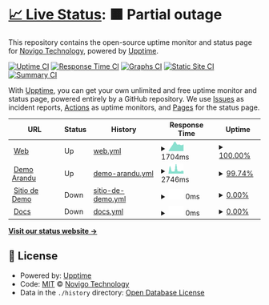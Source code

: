 # [📈 Live Status](https://demo.upptime.js.org): <!--live status--> **🟧 Partial outage**

This repository contains the open-source uptime monitor and status page for [Novigo Technology](https://www.novigo.com.ar/), powered by [Upptime](https://github.com/upptime/upptime).

[![Uptime CI](https://github.com/novigotechnology/uptime-nagus/workflows/Uptime%20CI/badge.svg)](https://github.com/novigotechnology/uptime-nagus/actions?query=workflow%3A%22Uptime+CI%22)
[![Response Time CI](https://github.com/novigotechnology/uptime-nagus/workflows/Response%20Time%20CI/badge.svg)](https://github.com/novigotechnology/uptime-nagus/actions?query=workflow%3A%22Response+Time+CI%22)
[![Graphs CI](https://github.com/novigotechnology/uptime-nagus/workflows/Graphs%20CI/badge.svg)](https://github.com/novigotechnology/uptime-nagus/actions?query=workflow%3A%22Graphs+CI%22)
[![Static Site CI](https://github.com/novigotechnology/uptime-nagus/workflows/Static%20Site%20CI/badge.svg)](https://github.com/novigotechnology/uptime-nagus/actions?query=workflow%3A%22Static+Site+CI%22)
[![Summary CI](https://github.com/novigotechnology/uptime-nagus/workflows/Summary%20CI/badge.svg)](https://github.com/novigotechnology/uptime-nagus/actions?query=workflow%3A%22Summary+CI%22)

With [Upptime](https://upptime.js.org), you can get your own unlimited and free uptime monitor and status page, powered entirely by a GitHub repository. We use [Issues](https://github.com/novigotechnology/uptime-nagus/issues) as incident reports, [Actions](https://github.com/novigotechnology/uptime-nagus/actions) as uptime monitors, and [Pages](https://demo.upptime.js.org) for the status page.

<!--start: status pages-->
<!-- This summary is generated by Upptime (https://github.com/upptime/upptime) -->
<!-- Do not edit this manually, your changes will be overwritten -->
<!-- prettier-ignore -->
| URL | Status | History | Response Time | Uptime |
| --- | ------ | ------- | ------------- | ------ |
| <img alt="" src="https://icons.duckduckgo.com/ip3/www.nagus.app.ico" height="13"> [Web](https://www.nagus.app) | Up | [web.yml](https://github.com/NovigoTechnology/uptime-nagus/commits/HEAD/history/web.yml) | <details><summary><img alt="Response time graph" src="./graphs/web/response-time-week.png" height="20"> 1704ms</summary><br><a href="https://status.nagus.app/history/web"><img alt="Response time 1462" src="https://img.shields.io/endpoint?url=https%3A%2F%2Fraw.githubusercontent.com%2FNovigoTechnology%2Fuptime-nagus%2FHEAD%2Fapi%2Fweb%2Fresponse-time.json"></a><br><a href="https://status.nagus.app/history/web"><img alt="24-hour response time 1698" src="https://img.shields.io/endpoint?url=https%3A%2F%2Fraw.githubusercontent.com%2FNovigoTechnology%2Fuptime-nagus%2FHEAD%2Fapi%2Fweb%2Fresponse-time-day.json"></a><br><a href="https://status.nagus.app/history/web"><img alt="7-day response time 1704" src="https://img.shields.io/endpoint?url=https%3A%2F%2Fraw.githubusercontent.com%2FNovigoTechnology%2Fuptime-nagus%2FHEAD%2Fapi%2Fweb%2Fresponse-time-week.json"></a><br><a href="https://status.nagus.app/history/web"><img alt="30-day response time 1439" src="https://img.shields.io/endpoint?url=https%3A%2F%2Fraw.githubusercontent.com%2FNovigoTechnology%2Fuptime-nagus%2FHEAD%2Fapi%2Fweb%2Fresponse-time-month.json"></a><br><a href="https://status.nagus.app/history/web"><img alt="1-year response time 1462" src="https://img.shields.io/endpoint?url=https%3A%2F%2Fraw.githubusercontent.com%2FNovigoTechnology%2Fuptime-nagus%2FHEAD%2Fapi%2Fweb%2Fresponse-time-year.json"></a></details> | <details><summary><a href="https://status.nagus.app/history/web">100.00%</a></summary><a href="https://status.nagus.app/history/web"><img alt="All-time uptime 99.91%" src="https://img.shields.io/endpoint?url=https%3A%2F%2Fraw.githubusercontent.com%2FNovigoTechnology%2Fuptime-nagus%2FHEAD%2Fapi%2Fweb%2Fuptime.json"></a><br><a href="https://status.nagus.app/history/web"><img alt="24-hour uptime 100.00%" src="https://img.shields.io/endpoint?url=https%3A%2F%2Fraw.githubusercontent.com%2FNovigoTechnology%2Fuptime-nagus%2FHEAD%2Fapi%2Fweb%2Fuptime-day.json"></a><br><a href="https://status.nagus.app/history/web"><img alt="7-day uptime 100.00%" src="https://img.shields.io/endpoint?url=https%3A%2F%2Fraw.githubusercontent.com%2FNovigoTechnology%2Fuptime-nagus%2FHEAD%2Fapi%2Fweb%2Fuptime-week.json"></a><br><a href="https://status.nagus.app/history/web"><img alt="30-day uptime 99.93%" src="https://img.shields.io/endpoint?url=https%3A%2F%2Fraw.githubusercontent.com%2FNovigoTechnology%2Fuptime-nagus%2FHEAD%2Fapi%2Fweb%2Fuptime-month.json"></a><br><a href="https://status.nagus.app/history/web"><img alt="1-year uptime 99.91%" src="https://img.shields.io/endpoint?url=https%3A%2F%2Fraw.githubusercontent.com%2FNovigoTechnology%2Fuptime-nagus%2FHEAD%2Fapi%2Fweb%2Fuptime-year.json"></a></details>
| <img alt="" src="https://demo.nagus.app/assets/nagus/images/Logo_Nagus_1024x1024.png" height="13"> [Demo Arandu](https://arandu.nagus.app) | Up | [demo-arandu.yml](https://github.com/NovigoTechnology/uptime-nagus/commits/HEAD/history/demo-arandu.yml) | <details><summary><img alt="Response time graph" src="./graphs/demo-arandu/response-time-week.png" height="20"> 2746ms</summary><br><a href="https://status.nagus.app/history/demo-arandu"><img alt="Response time 2335" src="https://img.shields.io/endpoint?url=https%3A%2F%2Fraw.githubusercontent.com%2FNovigoTechnology%2Fuptime-nagus%2FHEAD%2Fapi%2Fdemo-arandu%2Fresponse-time.json"></a><br><a href="https://status.nagus.app/history/demo-arandu"><img alt="24-hour response time 2492" src="https://img.shields.io/endpoint?url=https%3A%2F%2Fraw.githubusercontent.com%2FNovigoTechnology%2Fuptime-nagus%2FHEAD%2Fapi%2Fdemo-arandu%2Fresponse-time-day.json"></a><br><a href="https://status.nagus.app/history/demo-arandu"><img alt="7-day response time 2746" src="https://img.shields.io/endpoint?url=https%3A%2F%2Fraw.githubusercontent.com%2FNovigoTechnology%2Fuptime-nagus%2FHEAD%2Fapi%2Fdemo-arandu%2Fresponse-time-week.json"></a><br><a href="https://status.nagus.app/history/demo-arandu"><img alt="30-day response time 2796" src="https://img.shields.io/endpoint?url=https%3A%2F%2Fraw.githubusercontent.com%2FNovigoTechnology%2Fuptime-nagus%2FHEAD%2Fapi%2Fdemo-arandu%2Fresponse-time-month.json"></a><br><a href="https://status.nagus.app/history/demo-arandu"><img alt="1-year response time 2335" src="https://img.shields.io/endpoint?url=https%3A%2F%2Fraw.githubusercontent.com%2FNovigoTechnology%2Fuptime-nagus%2FHEAD%2Fapi%2Fdemo-arandu%2Fresponse-time-year.json"></a></details> | <details><summary><a href="https://status.nagus.app/history/demo-arandu">99.74%</a></summary><a href="https://status.nagus.app/history/demo-arandu"><img alt="All-time uptime 76.01%" src="https://img.shields.io/endpoint?url=https%3A%2F%2Fraw.githubusercontent.com%2FNovigoTechnology%2Fuptime-nagus%2FHEAD%2Fapi%2Fdemo-arandu%2Fuptime.json"></a><br><a href="https://status.nagus.app/history/demo-arandu"><img alt="24-hour uptime 98.74%" src="https://img.shields.io/endpoint?url=https%3A%2F%2Fraw.githubusercontent.com%2FNovigoTechnology%2Fuptime-nagus%2FHEAD%2Fapi%2Fdemo-arandu%2Fuptime-day.json"></a><br><a href="https://status.nagus.app/history/demo-arandu"><img alt="7-day uptime 99.74%" src="https://img.shields.io/endpoint?url=https%3A%2F%2Fraw.githubusercontent.com%2FNovigoTechnology%2Fuptime-nagus%2FHEAD%2Fapi%2Fdemo-arandu%2Fuptime-week.json"></a><br><a href="https://status.nagus.app/history/demo-arandu"><img alt="30-day uptime 51.18%" src="https://img.shields.io/endpoint?url=https%3A%2F%2Fraw.githubusercontent.com%2FNovigoTechnology%2Fuptime-nagus%2FHEAD%2Fapi%2Fdemo-arandu%2Fuptime-month.json"></a><br><a href="https://status.nagus.app/history/demo-arandu"><img alt="1-year uptime 76.01%" src="https://img.shields.io/endpoint?url=https%3A%2F%2Fraw.githubusercontent.com%2FNovigoTechnology%2Fuptime-nagus%2FHEAD%2Fapi%2Fdemo-arandu%2Fuptime-year.json"></a></details>
| <img alt="" src="https://demo.nagus.app/assets/nagus/images/Logo_Nagus_1024x1024.png" height="13"> [Sitio de Demo](https://demo.nagus.app) | Down | [sitio-de-demo.yml](https://github.com/NovigoTechnology/uptime-nagus/commits/HEAD/history/sitio-de-demo.yml) | <details><summary><img alt="Response time graph" src="./graphs/sitio-de-demo/response-time-week.png" height="20"> 0ms</summary><br><a href="https://status.nagus.app/history/sitio-de-demo"><img alt="Response time 2617" src="https://img.shields.io/endpoint?url=https%3A%2F%2Fraw.githubusercontent.com%2FNovigoTechnology%2Fuptime-nagus%2FHEAD%2Fapi%2Fsitio-de-demo%2Fresponse-time.json"></a><br><a href="https://status.nagus.app/history/sitio-de-demo"><img alt="24-hour response time 0" src="https://img.shields.io/endpoint?url=https%3A%2F%2Fraw.githubusercontent.com%2FNovigoTechnology%2Fuptime-nagus%2FHEAD%2Fapi%2Fsitio-de-demo%2Fresponse-time-day.json"></a><br><a href="https://status.nagus.app/history/sitio-de-demo"><img alt="7-day response time 0" src="https://img.shields.io/endpoint?url=https%3A%2F%2Fraw.githubusercontent.com%2FNovigoTechnology%2Fuptime-nagus%2FHEAD%2Fapi%2Fsitio-de-demo%2Fresponse-time-week.json"></a><br><a href="https://status.nagus.app/history/sitio-de-demo"><img alt="30-day response time 0" src="https://img.shields.io/endpoint?url=https%3A%2F%2Fraw.githubusercontent.com%2FNovigoTechnology%2Fuptime-nagus%2FHEAD%2Fapi%2Fsitio-de-demo%2Fresponse-time-month.json"></a><br><a href="https://status.nagus.app/history/sitio-de-demo"><img alt="1-year response time 2617" src="https://img.shields.io/endpoint?url=https%3A%2F%2Fraw.githubusercontent.com%2FNovigoTechnology%2Fuptime-nagus%2FHEAD%2Fapi%2Fsitio-de-demo%2Fresponse-time-year.json"></a></details> | <details><summary><a href="https://status.nagus.app/history/sitio-de-demo">0.00%</a></summary><a href="https://status.nagus.app/history/sitio-de-demo"><img alt="All-time uptime 72.22%" src="https://img.shields.io/endpoint?url=https%3A%2F%2Fraw.githubusercontent.com%2FNovigoTechnology%2Fuptime-nagus%2FHEAD%2Fapi%2Fsitio-de-demo%2Fuptime.json"></a><br><a href="https://status.nagus.app/history/sitio-de-demo"><img alt="24-hour uptime 0.00%" src="https://img.shields.io/endpoint?url=https%3A%2F%2Fraw.githubusercontent.com%2FNovigoTechnology%2Fuptime-nagus%2FHEAD%2Fapi%2Fsitio-de-demo%2Fuptime-day.json"></a><br><a href="https://status.nagus.app/history/sitio-de-demo"><img alt="7-day uptime 0.00%" src="https://img.shields.io/endpoint?url=https%3A%2F%2Fraw.githubusercontent.com%2FNovigoTechnology%2Fuptime-nagus%2FHEAD%2Fapi%2Fsitio-de-demo%2Fuptime-week.json"></a><br><a href="https://status.nagus.app/history/sitio-de-demo"><img alt="30-day uptime 1.38%" src="https://img.shields.io/endpoint?url=https%3A%2F%2Fraw.githubusercontent.com%2FNovigoTechnology%2Fuptime-nagus%2FHEAD%2Fapi%2Fsitio-de-demo%2Fuptime-month.json"></a><br><a href="https://status.nagus.app/history/sitio-de-demo"><img alt="1-year uptime 72.22%" src="https://img.shields.io/endpoint?url=https%3A%2F%2Fraw.githubusercontent.com%2FNovigoTechnology%2Fuptime-nagus%2FHEAD%2Fapi%2Fsitio-de-demo%2Fuptime-year.json"></a></details>
| <img alt="" src="https://docs.nagus.app/assets/frappe/images/frappe-favicon.svg" height="13"> [Docs](https://docs.nagus.app) | Down | [docs.yml](https://github.com/NovigoTechnology/uptime-nagus/commits/HEAD/history/docs.yml) | <details><summary><img alt="Response time graph" src="./graphs/docs/response-time-week.png" height="20"> 0ms</summary><br><a href="https://status.nagus.app/history/docs"><img alt="Response time 2298" src="https://img.shields.io/endpoint?url=https%3A%2F%2Fraw.githubusercontent.com%2FNovigoTechnology%2Fuptime-nagus%2FHEAD%2Fapi%2Fdocs%2Fresponse-time.json"></a><br><a href="https://status.nagus.app/history/docs"><img alt="24-hour response time 0" src="https://img.shields.io/endpoint?url=https%3A%2F%2Fraw.githubusercontent.com%2FNovigoTechnology%2Fuptime-nagus%2FHEAD%2Fapi%2Fdocs%2Fresponse-time-day.json"></a><br><a href="https://status.nagus.app/history/docs"><img alt="7-day response time 0" src="https://img.shields.io/endpoint?url=https%3A%2F%2Fraw.githubusercontent.com%2FNovigoTechnology%2Fuptime-nagus%2FHEAD%2Fapi%2Fdocs%2Fresponse-time-week.json"></a><br><a href="https://status.nagus.app/history/docs"><img alt="30-day response time 0" src="https://img.shields.io/endpoint?url=https%3A%2F%2Fraw.githubusercontent.com%2FNovigoTechnology%2Fuptime-nagus%2FHEAD%2Fapi%2Fdocs%2Fresponse-time-month.json"></a><br><a href="https://status.nagus.app/history/docs"><img alt="1-year response time 2298" src="https://img.shields.io/endpoint?url=https%3A%2F%2Fraw.githubusercontent.com%2FNovigoTechnology%2Fuptime-nagus%2FHEAD%2Fapi%2Fdocs%2Fresponse-time-year.json"></a></details> | <details><summary><a href="https://status.nagus.app/history/docs">0.00%</a></summary><a href="https://status.nagus.app/history/docs"><img alt="All-time uptime 73.60%" src="https://img.shields.io/endpoint?url=https%3A%2F%2Fraw.githubusercontent.com%2FNovigoTechnology%2Fuptime-nagus%2FHEAD%2Fapi%2Fdocs%2Fuptime.json"></a><br><a href="https://status.nagus.app/history/docs"><img alt="24-hour uptime 0.00%" src="https://img.shields.io/endpoint?url=https%3A%2F%2Fraw.githubusercontent.com%2FNovigoTechnology%2Fuptime-nagus%2FHEAD%2Fapi%2Fdocs%2Fuptime-day.json"></a><br><a href="https://status.nagus.app/history/docs"><img alt="7-day uptime 0.00%" src="https://img.shields.io/endpoint?url=https%3A%2F%2Fraw.githubusercontent.com%2FNovigoTechnology%2Fuptime-nagus%2FHEAD%2Fapi%2Fdocs%2Fuptime-week.json"></a><br><a href="https://status.nagus.app/history/docs"><img alt="30-day uptime 1.38%" src="https://img.shields.io/endpoint?url=https%3A%2F%2Fraw.githubusercontent.com%2FNovigoTechnology%2Fuptime-nagus%2FHEAD%2Fapi%2Fdocs%2Fuptime-month.json"></a><br><a href="https://status.nagus.app/history/docs"><img alt="1-year uptime 73.60%" src="https://img.shields.io/endpoint?url=https%3A%2F%2Fraw.githubusercontent.com%2FNovigoTechnology%2Fuptime-nagus%2FHEAD%2Fapi%2Fdocs%2Fuptime-year.json"></a></details>

<!--end: status pages-->

[**Visit our status website →**](https://demo.upptime.js.org)

## 📄 License

- Powered by: [Upptime](https://github.com/upptime/upptime)
- Code: [MIT](./LICENSE) © [Novigo Technology](https://www.novigo.com.ar/)
- Data in the `./history` directory: [Open Database License](https://opendatacommons.org/licenses/odbl/1-0/)

